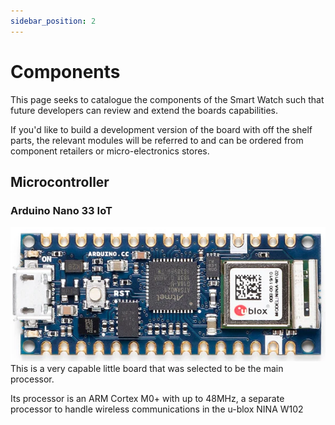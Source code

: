```yaml
---
sidebar_position: 2
---
```

# Components

This page seeks to catalogue the components of the Smart Watch such that future developers can review and extend the boards capabilities. 

If you'd like to build a development version of the board with off the shelf parts, the relevant modules will be referred to and can be ordered from component retailers or micro-electronics stores. 

## Microcontroller

### Arduino Nano 33 IoT
![Arduino Nano 33 IoT Development Board](img/ArduinoNano33IoT.png)\
This is a very capable little board that was selected to be the main processor. 

Its processor is an ARM Cortex M0+ with up to 48MHz, a separate processor to handle wireless communications in the u-blox NINA W102
